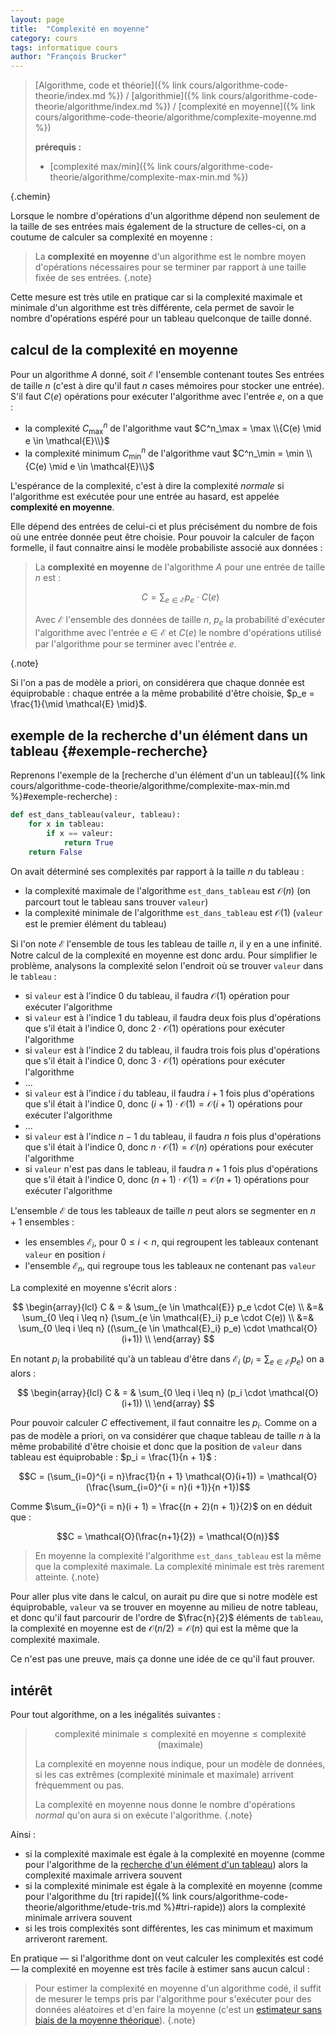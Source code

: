 ```yaml
---
layout: page
title:  "Complexité en moyenne"
category: cours
tags: informatique cours 
author: "François Brucker"
---
```


> [Algorithme, code et théorie]({% link cours/algorithme-code-theorie/index.md %}) / [algorithmie]({% link cours/algorithme-code-theorie/algorithme/index.md %}) / [complexité en moyenne]({% link cours/algorithme-code-theorie/algorithme/complexite-moyenne.md %})
>
> **prérequis :**
>
> * [complexité max/min]({% link cours/algorithme-code-theorie/algorithme/complexite-max-min.md %})
>
{.chemin}

Lorsque le nombre d'opérations d'un algorithme dépend non seulement de la taille de ses entrées mais également de la structure de celles-ci, on a coutume de calculer sa complexité en moyenne :

> La **complexité en moyenne** d'un algorithme est le nombre moyen d'opérations nécessaires pour se terminer par rapport à une taille fixée de ses entrées.
{.note}

Cette mesure est très utile en pratique car si la complexité maximale et minimale d'un algorithme est très différente, cela permet de savoir le nombre d'opérations espéré pour un tableau quelconque de taille donné.

## calcul de la complexité en moyenne

Pour un algorithme $A$ donné, soit $\mathcal{E}$ l'ensemble contenant toutes Ses entrées de taille $n$ (c'est à dire qu'il faut $n$ cases mémoires pour stocker une entrée). S'il faut $C(e)$ opérations pour exécuter l'algorithme avec l'entrée $e$, on a que :

* la complexité $C^n_\max$ de l'algorithme vaut $C^n_\max = \max \\{C(e) \mid e \in \mathcal{E}\\}$
* la complexité minimum $C^n_\min$ de l'algorithme vaut $C^n_\min = \min \\{C(e) \mid e \in \mathcal{E}\\}$

L'espérance de la complexité, c'est à dire la complexité *normale* si l'algorithme est exécutée pour une entrée au hasard, est appelée **complexité en moyenne**.

Elle dépend des entrées de celui-ci et plus précisément du nombre de fois où une entrée donnée peut être choisie. Pour pouvoir la calculer de façon formelle, il faut connaitre ainsi le modèle probabiliste associé aux données :

> La **complexité en moyenne** de l'algorithme $A$ pour une entrée de taille $n$ est :
>
> $$C = \sum_{e \in \mathcal{E}} p_e \cdot C(e)$$
>
> Avec $\mathcal{E}$ l'ensemble des données de taille $n$, $p_e$ la probabilité d'exécuter l'algorithme avec l'entrée $e \in \mathcal{E}$ et $C(e)$ le nombre d'opérations utilisé par l'algorithme pour se terminer avec l'entrée $e$.
>
{.note}

Si l'on a pas de modèle a priori, on considérera que chaque donnée est équiprobable : chaque entrée a la même probabilité d'être choisie, $p_e = \frac{1}{\mid \mathcal{E} \mid}$.

## exemple de la recherche d'un élément dans un tableau {#exemple-recherche}

Reprenons l'exemple de la [recherche d'un élément d'un un tableau]({% link cours/algorithme-code-theorie/algorithme/complexite-max-min.md %}#exemple-recherche) :

```python
def est_dans_tableau(valeur, tableau):
    for x in tableau:
        if x == valeur:
            return True
    return False
```

On avait déterminé ses complexités par rapport à la taille $n$ du tableau :

* la complexité maximale de l'algorithme `est_dans_tableau` est $\mathcal{O}(n)$ (on parcourt tout le tableau sans trouver `valeur`)
* la complexité minimale de l'algorithme `est_dans_tableau` est $\mathcal{O}(1)$ (`valeur` est le premier élément du tableau)

Si l'on note $\mathcal{E}$ l'ensemble de tous les tableau de taille $n$, il y en a une infinité. Notre calcul de la complexité en moyenne est donc ardu. Pour simplifier le problème, analysons la complexité selon l'endroit où se trouver `valeur` dans le `tableau` :

* si `valeur` est à l'indice $0$ du tableau, il faudra $\mathcal{O}(1)$ opération pour exécuter l'algorithme
* si `valeur` est à l'indice $1$ du tableau, il faudra deux fois plus d'opérations que s'il était à l'indice $0$, donc  $2 \cdot \mathcal{O}(1)$ opérations pour exécuter l'algorithme
* si `valeur` est à l'indice $2$ du tableau, il faudra trois fois plus d'opérations que s'il était à l'indice $0$, donc  $3 \cdot \mathcal{O}(1)$ opérations pour exécuter l'algorithme
* ...
* si `valeur` est à l'indice $i$ du tableau, il faudra $i+1$ fois plus d'opérations que s'il était à l'indice $0$, donc  $(i+1) \cdot \mathcal{O}(1) = \mathcal{O}(i + 1)$ opérations pour exécuter l'algorithme
* ...
* si `valeur` est à l'indice $n-1$ du tableau, il faudra $n$ fois plus d'opérations que s'il était à l'indice $0$, donc  $n \cdot \mathcal{O}(1) = \mathcal{O}(n)$ opérations pour exécuter l'algorithme
* si `valeur` n'est pas dans le tableau, il faudra $n+1$ fois plus d'opérations que s'il était à l'indice $0$, donc  $(n+1) \cdot \mathcal{O}(1) = \mathcal{O}(n+1)$ opérations pour exécuter l'algorithme

L'ensemble $\mathcal{E}$ de tous les tableaux de taille $n$ peut alors se segmenter en $n+1$ ensembles :

* les ensembles $\mathcal{E}_i$, pour $0 \leq i < n$, qui regroupent les tableaux contenant `valeur` en position $i$
* l'ensemble $\mathcal{E}_n$, qui regroupe tous les tableaux ne contenant pas `valeur`

La complexité en moyenne s'écrit alors :

$$
\begin{array}{lcl}
C & = & \sum_{e \in \mathcal{E}} p_e \cdot C(e) \\
&=& \sum_{0 \leq i \leq n} (\sum_{e \in \mathcal{E}_i} p_e \cdot C(e)) \\
&=& \sum_{0 \leq i \leq n} ((\sum_{e \in \mathcal{E}_i} p_e) \cdot \mathcal{O}(i+1)) \\
\end{array}
$$

En notant $p_{i}$ la probabilité qu'à un tableau d'être dans $\mathcal{E}_i$ ($p_i =\sum_{e \in \mathcal{E}_i} p_e$)  on a alors :

$$
\begin{array}{lcl}
C & = & \sum_{0 \leq i \leq n} (p_i \cdot \mathcal{O}(i+1)) \\
\end{array}
$$

Pour pouvoir calculer $C$ effectivement, il faut connaitre les $p_i$. Comme on a pas de modèle a priori, on va considérer que chaque tableau de taille $n$ à la même probabilité d'être choisie et donc que la position de `valeur` dans tableau est équiprobable : $p_i = \frac{1}{n + 1}$ :

$$C =  (\sum_{i=0}^{i = n}\frac{1}{n + 1} \mathcal{O}(i+1)) = \mathcal{O}(\frac{\sum_{i=0}^{i = n}(i +1)}{n +1})$$

Comme $\sum_{i=0}^{i = n}(i + 1) = \frac{(n + 2)(n + 1)}{2}$ on en déduit que :

$$C = \mathcal{O}(\frac{n+1}{2}) = \mathcal{O(n)}$$

> En moyenne la complexité l'algorithme `est_dans_tableau` est la même que la complexité maximale. La complexité minimale est très rarement atteinte.
{.note}

Pour aller plus vite dans le calcul, on aurait pu dire que si notre modèle est équiprobable, `valeur` va se trouver en moyenne au milieu de notre tableau, et donc qu'il faut parcourir de l'ordre de $\frac{n}{2}$ éléments de `tableau`, la complexité en moyenne est de $\mathcal{O}(n/2) = \mathcal{O}(n)$ qui est la même que la complexité maximale.

Ce n'est pas une preuve, mais ça donne une idée de ce qu'il faut prouver.

## intérêt

Pour tout algorithme, on a les inégalités suivantes :

>
>$$\mbox{complexité minimale} \leq \mbox{complexité en moyenne} \leq \mbox{complexité (maximale)}$$
>
>La complexité en moyenne nous indique, pour un modèle de données, si les cas extrêmes (complexité minimale et maximale) arrivent fréquemment ou pas.
>
> La complexité en moyenne nous donne le nombre d'opérations *normal* qu'on aura si on exécute l'algorithme.
{.note}

Ainsi :

* si la complexité maximale est égale à la complexité en moyenne (comme pour l'algorithme de la [recherche d'un élément d'un tableau]({#exemple-recherche})) alors la complexité maximale arrivera souvent
* si la complexité minimale est égale à la complexité en moyenne (comme pour l'algorithme du [tri rapide]({% link cours/algorithme-code-theorie/algorithme/etude-tris.md %}#tri-rapide)) alors la complexité minimale arrivera souvent
* si les trois complexités sont différentes, les cas minimum et maximum arriveront rarement.

En pratique — si l'algorithme dont on veut calculer les complexités est codé — la complexité en moyenne est très facile à estimer sans aucun calcul :

> Pour estimer la complexité en moyenne d'un algorithme codé, il suffit de mesurer le temps pris par l'algorithme pour s'exécuter pour des données aléatoires et d'en faire la moyenne (c'est un [estimateur sans biais de la moyenne théorique](https://fr.wikipedia.org/wiki/Estimateur_(statistique)#Estimateur_de_la_moyenne_de_Y)).
{.note}
